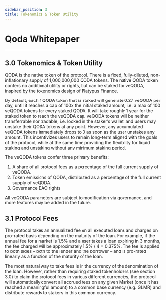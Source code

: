 ```yaml
---
sidebar_position: 3
title: Tokenomics & Token Utility
---
```


# Qoda Whitepaper

---

## 3.0 Tokenomics & Token Utility

QODA is the native token of the protocol. There is a fixed, fully-diluted, non-inflationary supply of 1,000,000,000 QODA tokens. The native QODA token confers no additional utility or rights, but can be staked for veQODA, inspired by the tokenomics design of Platypus Finance.

By default, each 1 QODA token that is staked will generate 0.27 veQODA per day, until it reaches a cap of 100x the initial staked amount, i.e. a max of 100 veQODA tokens for every staked QODA. It will take roughly 1 year for the staked token to reach the veQODA cap. veQODA tokens will be neither transferrable nor tradable, i.e. locked in the staker’s wallet, and users may unstake their QODA tokens at any point. However, any accumulated veQODA tokens immediately drops to 0 as soon as the user unstakes any amount. This incentivizes users to remain long-term aligned with the goals of the protocol, while at the same time providing the flexibility for liquid staking and unstaking without any minimum staking period.

The veQODA tokens confer three primary benefits:

1. A share of all protocol fees as a percentage of the full current supply of veQODA.
2. Token emissions of QODA, distributed as a percentage of the full current supply of veQODA.
3. Governance DAO rights

All veQODA parameters are subject to modification via governance, and more features may be added in the future.

## 3.1 Protocol Fees

The protocol takes an annualized fee on all executed loans and charges on pro-rated basis depending on the maturity of the loan. For example, if the annual fee for a market is 1.5% and a user takes a loan expiring in 3 months, the fee charged will be approximately 1.5% / 4 = 0.375%. The fee is applied to both sides – both to the lender and the borrower – and  is pro-rated linearly as a function of the maturity of the loan.

The most natural way to take fees is in the currency of the denomination of the loan. However, rather than requiring staked tokenholders (see section 3.0) to claim the protocol fees in various different currencies, the protocol will automatically convert all accrued fees on any given Market (once it has reached a meaningful amount) to a common base currency (e.g. GLMR) and distribute rewards to stakers in this common currency.
